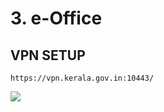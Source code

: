 # 3. e-Office

## VPN SETUP 

```text
https://vpn.kerala.gov.in:10443/
```

![](../.gitbook/assets/29105-work-in-progress.gif)

